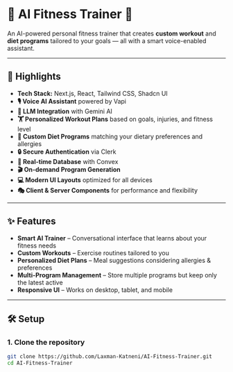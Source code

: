 # 💪 AI Fitness Trainer 🤖

An AI-powered personal fitness trainer that creates **custom workout** and **diet programs** tailored to your goals — all with a smart voice-enabled assistant.

---

## 🚀 Highlights

- **Tech Stack:** Next.js, React, Tailwind CSS, Shadcn UI  
- **🎙️ Voice AI Assistant** powered by Vapi  
- **🧠 LLM Integration** with Gemini AI  
- **🏋️ Personalized Workout Plans** based on goals, injuries, and fitness level  
- **🥗 Custom Diet Programs** matching your dietary preferences and allergies  
- **🔒 Secure Authentication** via Clerk  
- **💾 Real-time Database** with Convex  
- **🎬 On-demand Program Generation**  
- **💻 Modern UI Layouts** optimized for all devices  
- **🎭 Client & Server Components** for performance and flexibility  

---

## ✨ Features

- **Smart AI Trainer** – Conversational interface that learns about your fitness needs  
- **Custom Workouts** – Exercise routines tailored to you  
- **Personalized Diet Plans** – Meal suggestions considering allergies & preferences  
- **Multi-Program Management** – Store multiple programs but keep only the latest active  
- **Responsive UI** – Works on desktop, tablet, and mobile  

---

## 🛠️ Setup

### 1. Clone the repository
```bash
git clone https://github.com/Laxman-Katneni/AI-Fitness-Trainer.git
cd AI-Fitness-Trainer
